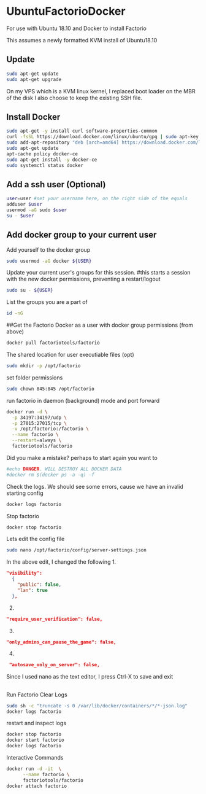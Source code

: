 # UbuntuFactorioDocker
For use with Ubuntu 18.10 and Docker to install Factorio

This assumes a newly formatted KVM install of Ubuntu18.10

## Update
```sh 
sudo apt-get update
sudo apt-get upgrade
```
On my VPS which is a KVM linux kernel, 
I replaced boot loader on the MBR of the disk
I also choose to keep the existing SSH file.

## Install Docker
```sh
sudo apt-get -y install curl software-properties-common
curl -fsSL https://download.docker.com/linux/ubuntu/gpg | sudo apt-key add -
sudo add-apt-repository "deb [arch=amd64] https://download.docker.com/linux/ubuntu $(lsb_release -cs) stable"
sudo apt-get update
apt-cache policy docker-ce
sudo apt-get install -y docker-ce
sudo systemctl status docker
```

## Add a ssh user (Optional)
```sh
user=user #set your username here, on the right side of the equals
adduser $user
usermod -aG sudo $user
su - $user
```
## Add docker group to your current user
Add yourself to the docker group
```sh
sudo usermod -aG docker ${USER}
```
Update your current user's groups for this session. #this starts a session with the new docker permissions, preventing a restart/logout
```sh
sudo su - ${USER} 
```
List the groups you are a part of
```sh
id -nG
```

##Get the Factorio Docker
as a user with docker group permissions (from above)
```sh
docker pull factoriotools/factorio
```
The shared location for user executiable files (opt)
```sh
sudo mkdir -p /opt/factorio
```
set folder permissions
```sh 
sudo chown 845:845 /opt/factorio
```
run factorio in daemon (background) mode and port forward
```sh
docker run -d \
  -p 34197:34197/udp \
  -p 27015:27015/tcp \
  -v /opt/factorio:/factorio \
  --name factorio \
  --restart=always \
  factoriotools/factorio
```
Did you make a mistake? perhaps to start again you want to 
```sh
#echo DANGER. WILL DESTROY ALL DOCKER DATA
#docker rm $(docker ps -a -q) -f
```
Check the logs. We should see some errors, cause we have an invalid starting config
```sh
docker logs factorio
```
Stop factorio
```sh
docker stop factorio
```

Lets edit the config file
```sh
sudo nano /opt/factorio/config/server-settings.json
```
In the above edit, I changed the following
1.  
```json
"visibility":
  {
    "public": false,
    "lan": true
  },
```
2. 
```json
"require_user_verification": false,
```
3. 
```json
"only_admins_can_pause_the_game": false,
```
4. 
```json
 "autosave_only_on_server": false,
```

Since I used nano as the text editor, I press Ctrl-X to save and exit

##
Run Factorio
Clear Logs
```sh
sudo sh -c "truncate -s 0 /var/lib/docker/containers/*/*-json.log"
docker logs factorio
```
restart and inspect logs
```sh
docker stop factorio
docker start factorio
docker logs factorio
```

Interactive Commands
```sh
docker run -d -it  \
      --name factorio \
      factoriotools/factorio
docker attach factorio

```



